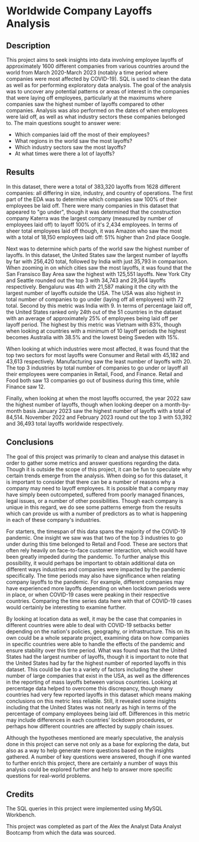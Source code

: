 # Worldwide Company Layoffs Analysis

## Description

This project aims to seek insights into data involving employee layoffs of approximately 1600 different companies from various countries around the world from March 2020-March 2023 (notably a time period where companies were most affected by COVID-19). SQL is used to clean the data as well as for performing exploratory data analysis. The goal of the analysis 
was to uncover any potential patterns or areas of interest in the companies that were laying off employees, particularly at the maximums where companies saw the highest number of layoffs compared to other companies. Analysis was also performed
on the dates of when employees were laid off, as well as what industry sectors these companies belonged to. The main questions sought to answer were:

- Which companies laid off the most of their employees?
- What regions in the world saw the most layoffs?
- Which industry sectors saw the most layoffs?
- At what times were there a lot of layoffs?

## Results

In this dataset, there were a total of 383,320 layoffs from 1628 different companies: all differing in size, industry, and country of operations. The first part of the EDA was to determine which companies saw 100% of their employees be laid off. There were many companies in this dataset that appeared to "go under", though it was determined that the construction company Katerra was the largest company (measured by number of employees laid off) to layoff 100% of it's 2,434 employees. In terms of sheer total employees laid off though, it was Amazon who saw the most with a total of 18,150 employees laid off: 51% higher than 2nd place Google.

Next was to determine which parts of the world saw the highest number of layoffs. In this dataset, the United States saw the largest number of layoffs by far with 256,420 total, followed by India with just 35,793 in comparison. When zooming in on which cities saw the most layoffs, it was found that the San Fransisco Bay Area saw the highest with 125,551 layoffs. New York City and Seattle rounded out the top 3 with 34,743 and 29,364 layoffs respectively. Bengaluru was 4th with 21,587 making it the city with the
largest number of layoffs outside the USA. The USA was also highest in total number of companies to go under (laying off all employees) with 72 total. Second by this metric was India with 9. In terms of percentage laid off, the United States ranked only 24th out of the 51 countries in the dataset with an average of approximately 25% of employees being laid off per layoff period. The highest by this metric was Vietnam with 83%, though when looking at countries with a minimum of 10 layoff periods the highest becomes Australia with 38.5% and the lowest being Sweden with 15%.

When looking at which industries were most affected, it was found that the top two sectors for most layoffs were Consumer and Retail with 45,182 and 43,613 respectively. Manufacturing saw the least number of layoffs with 20. The top 3 industries by total number of companies to go under or layoff all their employees were companies in Retail, Food, and Finance. Retail and Food both saw 13 companies go out of business during this time, while Finance saw 12.

Finally, when looking at when the most layoffs occurred, the year 2022 saw the highest number of layoffs, though when looking deeper on a month-by-month basis January 2023 saw the highest number of layoffs with a total of 84,514. November 2022 and February 2023 round out the top 3 with 53,392 and 36,493 total layoffs worldwide respectively.

## Conclusions

The goal of this project was primarily to clean and analyse this dataset in order to gather some metrics and answer questions regarding the data. Though it is outside the scope of this project, it can be fun to speculate why certain trends emerge from the analysis. When doing so for this dataset, it is important to consider that there can be a number of reasons why a company may need to layoff employees. It is possible that a company may have simply been outcompeted, suffered from poorly managed finances, legal issues, or a number of other possibilities. Though each company is unique in this regard, we do see some patterns emerge from the results which can provide us with a number of predictors as to what is happening in each of these company's industries.

For starters, the timespan of this data spans the majority of the COVID-19 pandemic. One insight we saw was that two of the top 3 industries to go under during this time belonged to Retail and Food. These are sectors that often rely heavily on face-to-face customer interaction, which would have been greatly impeded during the pandemic. To further analyse this possibility, it would perhaps be important to obtain additional data on different ways industries and companies were impacted by the pandemic specifically. The time periods may also have significance when relating company layoffs to the pandemic. For example, different companies may have experienced more layoffs depending on when lockdown periods were in place, or when COVID-19 cases were peaking in their respective countries. Comparing the time series data here with that of COVID-19 cases would certainly be interesting to examine further.

By looking at location data as well, it may be the case that companies in different countries were able to deal with COVID-19 setbacks better depending on the nation's policies, geography, or infrastructure. This on its own could be a whole separate project, examining data on how companies in specific countries were able to handle the effects of the pandemic and ensure stability over this time period. What was found was that the United States had the largest number of layoffs, though it is important to note that the United States had by far the highest number of reported layoffs in this dataset. This could be due to a variety of factors including the sheer number of large companies that exist in the USA, as well as the differences in the reporting of mass layoffs between various countries. Looking at percentage data helped to overcome this discrepancy, though many countries had very few reported layoffs in this dataset which means making conclusions on this metric less reliable. Still, it revealed some insights including that the United States was not nearly as high in terms of the percentage of company employees being laid off. Differences in this metric may include differences in each countries' lockdown procedures, or perhaps how different countries are affected by supply chain issues.

Although the hypotheses mentioned are mearly speculative, the analysis done in this project can serve not only as a base for exploring the data, but also as a way to help generate more questions based on the insights gathered. A number of key questions were answered, though if one wanted to further enrich this project, there are certainly a number of ways this analysis could be explored further and help to answer more specific questions for real-world problems. 

## Credits
The SQL queries in this project were implemented using MySQL Workbench.

This project was completed as part of the Alex the Analyst Data Analyst Bootcamp from which the data was sourced.
